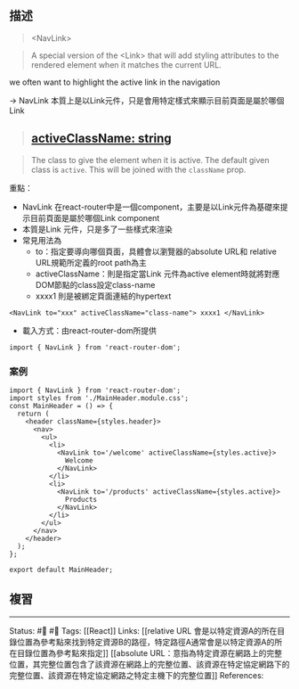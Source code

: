## 描述


> \<NavLink\>

> A special version of the \<Link\> that will add styling attributes to the rendered element when it matches the current URL.

we often want to highlight the active link in the navigation

-> NavLink 本質上是以Link元件，只是會用特定樣式來顯示目前頁面是屬於哪個Link

> ## [activeClassName: string](https://v5.reactrouter.com/web/api/NavLink/activeclassname-string)

> The class to give the element when it is active. The default given class is `active`. This will be joined with the `className` prop.

重點：
- NavLink 在react-router中是一個component，主要是以Link元件為基礎來提示目前頁面是屬於哪個Link component
- 本質是Link 元件，只是多了一些樣式來渲染
- 常見用法為
	- to：指定要導向哪個頁面，具體會以瀏覽器的absolute URL和 relative URL規範所定義的root path為主
	- activeClassName：則是指定當Link 元件為active element時就將對應DOM節點的class設定class-name
	- xxxx1 則是被綁定頁面連結的hypertext
```
<NavLink to="xxx" activeClassName="class-name"> xxxx1 </NavLink>
```
- 載入方式：由react-router-dom所提供
```
import { NavLink } from 'react-router-dom';
```



### 案例
```
import { NavLink } from 'react-router-dom';
import styles from './MainHeader.module.css';
const MainHeader = () => {
  return (
    <header className={styles.header}>
      <nav>
        <ul>
          <li>
            <NavLink to='/welcome' activeClassName={styles.active}>
              Welcome
            </NavLink>
          </li>
          <li>
            <NavLink to='/products' activeClassName={styles.active}>
              Products
            </NavLink>
          </li>
        </ul>
      </nav>
    </header>
  );
};

export default MainHeader;
```

## 複習


---
Status: #🌱 #📝 
Tags:
[[React]]
Links:
[[relative URL 會是以特定資源A的所在目錄位置為參考點來找到特定資源B的路徑，特定路徑A通常會是以特定資源A的所在目錄位置為參考點來指定]]
[[absolute URL：意指為特定資源在網路上的完整位置，其完整位置包含了該資源在網路上的完整位置、該資源在特定協定網路下的完整位置、該資源在特定協定網路之特定主機下的完整位置]]
References: